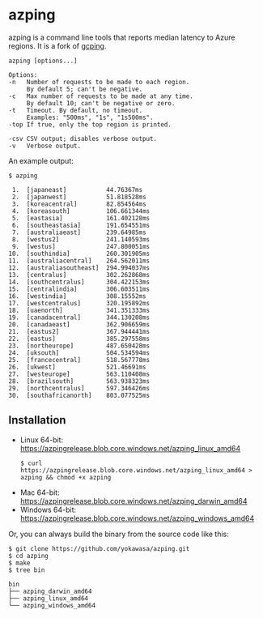 # azping

azping is a command line tools that reports median latency to
Azure regions. It is a fork of [gcping](https://github.com/GoogleCloudPlatform/gcping).

```
azping [options...]

Options:
-n   Number of requests to be made to each region.
     By default 5; can't be negative.
-c   Max number of requests to be made at any time.
     By default 10; can't be negative or zero.
-t   Timeout. By default, no timeout.
     Examples: "500ms", "1s", "1s500ms".
-top If true, only the top region is printed.

-csv CSV output; disables verbose output.
-v   Verbose output.
```

An example output:

```
$ azping

 1.  [japaneast]           44.76367ms
 2.  [japanwest]           51.818528ms
 3.  [koreacentral]        82.854564ms
 4.  [koreasouth]          106.661344ms
 5.  [eastasia]            161.402128ms
 6.  [southeastasia]       191.654551ms
 7.  [australiaeast]       239.64985ms
 8.  [westus2]             241.140593ms
 9.  [westus]              247.800051ms
10.  [southindia]          260.301905ms
11.  [australiacentral]    264.562011ms
12.  [australiasoutheast]  294.994037ms
13.  [centralus]           302.262868ms
14.  [southcentralus]      304.422153ms
15.  [centralindia]        306.603511ms
16.  [westindia]           308.15552ms
17.  [westcentralus]       320.195892ms
18.  [uaenorth]            341.351333ms
19.  [canadacentral]       344.130208ms
20.  [canadaeast]          362.906659ms
21.  [eastus2]             367.944441ms
22.  [eastus]              385.297558ms
23.  [northeurope]         487.650428ms
24.  [uksouth]             504.534594ms
25.  [francecentral]       518.567778ms
26.  [ukwest]              521.46691ms
27.  [westeurope]          563.110408ms
28.  [brazilsouth]         563.938323ms
29.  [northcentralus]      597.346426ms
30.  [southafricanorth]    803.077525ms
```

## Installation

* Linux 64-bit: https://azpingrelease.blob.core.windows.net/azping_linux_amd64
  ```
  $ curl https://azpingrelease.blob.core.windows.net/azping_linux_amd64 > azping && chmod +x azping
  ```
* Mac 64-bit: https://azpingrelease.blob.core.windows.net/azping_darwin_amd64
* Windows 64-bit: https://azpingrelease.blob.core.windows.net/azping_windows_amd64

Or, you can always build the binary from the source code like this:

```
$ git clone https://github.com/yokawasa/azping.git
$ cd azping
$ make
$ tree bin

bin
├── azping_darwin_amd64
├── azping_linux_amd64
└── azping_windows_amd64
```
